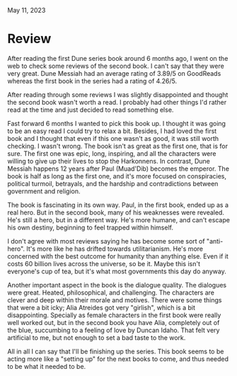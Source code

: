 May 11, 2023

# Review

After reading the first Dune series book around 6 months ago, I went on
the web to check some reviews of the second book. I can't say that they were
very great. Dune Messiah had an average rating of 3.89/5 on GoodReads whereas
the first book in the series had a rating of 4.26/5.

After reading through some reviews I was slightly disappointed and thought the
second book wasn't worth a read. I probably had other things I'd rather read at
the time and just decided to read something else.

Fast forward 6 months I wanted to pick this book up. I thought it was going to
be an easy read I could try to relax a bit. Besides, I had loved the first book
and I thought that even if this one wasn't as good, it was still worth
checking. I wasn't wrong. The book isn't as great as the first one, that is for
sure. The first one was epic, long, inspiring, and all the characters were
willing to give up their lives to stop the Harkonnens. In contrast, Dune
Messiah happens 12 years after Paul (Muad'Dib) becomes the emperor. The book is
half as long as the first one, and it's more focused on conspiracies, political
turmoil, betrayals, and the hardship and contradictions between government and
religion.

The book is fascinating in its own way. Paul, in the first book, ended up as
a real hero. But in the second book, many of his weaknesses were revealed. He's
still a hero, but in a different way. He's more humane, and can't escape his
own destiny, beginning to feel trapped within himself.

I don't agree with most reviews saying he has become some sort of "anti-hero".
It's more like he has drifted towards utilitarianism. He's more concerned
with the best outcome for humanity than anything else. Even if it costs 60
billion lives across the universe, so be it. Maybe this isn't everyone's cup
of tea, but it's what most governments this day do anyway.

Another important aspect in the book is the dialogue quality. The dialogues
were great. Heated, philosophical, and challenging. The characters are clever
and deep within their morale and motives. There were some things that were a
bit icky; Alia Atreides got very "girlish", which is a bit disappointing.
Specially as female characters in the first book were really well worked out,
but in the second book you have Alia, completely out of the blue, succumbing to
a feeling of love by Duncan Idaho. That felt very artificial to me, but not
enough to set a bad taste to the work.

All in all I can say that I'll be finishing up the series. This book seems to
be acting more like a "setting up" for the next books to come, and thus needed
to be what it needed to be.

